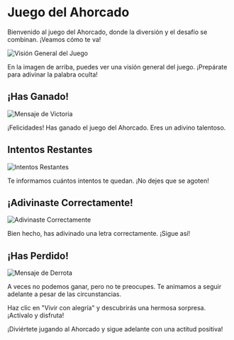 # Juego del Ahorcado

Bienvenido al juego del Ahorcado, donde la diversión y el desafío se combinan. ¡Veamos cómo te va!

![Visión General del Juego](https://github.com/HectorDanielAyarachiFuentes/ahorcado/blob/main/Imagenes%20del%20Readme/Opera%20Instant%C3%A1nea_2023-09-30_082958_hectordanielayarachifuentes.github.io.png?raw=true)

En la imagen de arriba, puedes ver una visión general del juego. ¡Prepárate para adivinar la palabra oculta!

## ¡Has Ganado!

![Mensaje de Victoria](https://github.com/HectorDanielAyarachiFuentes/ahorcado/blob/main/Imagenes%20del%20Readme/Opera%20Instant%C3%A1nea_2023-09-30_083039_hectordanielayarachifuentes.github.io.png?raw=true)

¡Felicidades! Has ganado el juego del Ahorcado. Eres un adivino talentoso. 

## Intentos Restantes

![Intentos Restantes](https://github.com/HectorDanielAyarachiFuentes/ahorcado/blob/main/Imagenes%20del%20Readme/Opera%20Instant%C3%A1nea_2023-09-30_083106_hectordanielayarachifuentes.github.io.png?raw=true)

Te informamos cuántos intentos te quedan. ¡No dejes que se agoten!

## ¡Adivinaste Correctamente!

![Adivinaste Correctamente](https://github.com/HectorDanielAyarachiFuentes/ahorcado/blob/main/Imagenes%20del%20Readme/Opera%20Instant%C3%A1nea_2023-09-30_083128_hectordanielayarachifuentes.github.io.png?raw=true)

Bien hecho, has adivinado una letra correctamente. ¡Sigue así!

## ¡Has Perdido!

![Mensaje de Derrota](https://github.com/HectorDanielAyarachiFuentes/ahorcado/blob/main/Imagenes%20del%20Readme/Opera%20Instant%C3%A1nea_2023-09-30_083141_hectordanielayarachifuentes.github.io.png?raw=true)

A veces no podemos ganar, pero no te preocupes. Te animamos a seguir adelante a pesar de las circunstancias.

Haz clic en "Vivir con alegría" y descubrirás una hermosa sorpresa. ¡Actívalo y disfruta!

¡Diviértete jugando al Ahorcado y sigue adelante con una actitud positiva!
